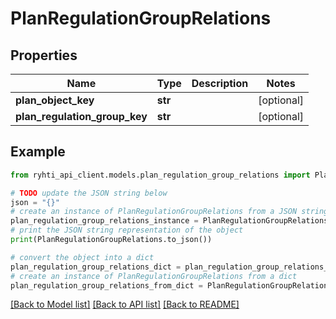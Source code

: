 # PlanRegulationGroupRelations


## Properties

Name | Type | Description | Notes
------------ | ------------- | ------------- | -------------
**plan_object_key** | **str** |  | [optional] 
**plan_regulation_group_key** | **str** |  | [optional] 

## Example

```python
from ryhti_api_client.models.plan_regulation_group_relations import PlanRegulationGroupRelations

# TODO update the JSON string below
json = "{}"
# create an instance of PlanRegulationGroupRelations from a JSON string
plan_regulation_group_relations_instance = PlanRegulationGroupRelations.from_json(json)
# print the JSON string representation of the object
print(PlanRegulationGroupRelations.to_json())

# convert the object into a dict
plan_regulation_group_relations_dict = plan_regulation_group_relations_instance.to_dict()
# create an instance of PlanRegulationGroupRelations from a dict
plan_regulation_group_relations_from_dict = PlanRegulationGroupRelations.from_dict(plan_regulation_group_relations_dict)
```
[[Back to Model list]](../README.md#documentation-for-models) [[Back to API list]](../README.md#documentation-for-api-endpoints) [[Back to README]](../README.md)


